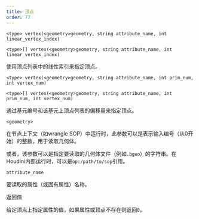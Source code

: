 ```yaml
---
title: 顶点
order: 77
---
```


`<type> vertex(<geometry>geometry, string attribute_name, int linear_vertex_index)`

`<type>[] vertex(<geometry>geometry, string attribute_name, int linear_vertex_index)`

使用顶点列表中的线性索引来指定顶点。

`<type> vertex(<geometry>geometry, string attribute_name, int prim_num, int vertex_num)`

`<type>[] vertex(<geometry>geometry, string attribute_name, int prim_num, int vertex_num)`

通过基元编号和该基元上顶点列表的偏移量来指定顶点。

`<geometry>`

在节点上下文（如wrangle SOP）中运行时，此参数可以是表示输入编号（从0开始）的整数，用于读取几何体。

或者，该参数可以是指定要读取的几何体文件（例如`.bgeo`）的字符串。在Houdini内部运行时，可以是`op:/path/to/sop`引用。

`attribute_name`

要读取的属性（或固有属性）名称。

返回值

给定顶点上指定属性的值，如果属性或顶点不存在则返回`0`。
